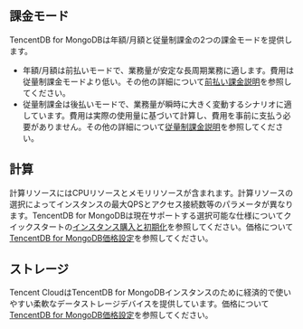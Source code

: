 ## 課金モード ##
TencentDB for MongoDBは年額/月額と従量制課金の2つの課金モードを提供します。
- 年額/月額は前払いモードで、業務量が安定な長周期業務に適します。費用は従量制課金モードより低い。その他の詳細について[前払い課金説明](https://cloud.tencent.com/document/product/555/9618)を参照してください。
- 従量制課金は後払いモードで、業務量が瞬時に大きく変動するシナリオに適しています。費用は実際の使用量に基づいて計算し、費用を事前に支払う必要がありません。その他の詳細について[従量制課金説明](https://cloud.tencent.com/document/product/555/9617)を参照してください。

## 計算 ##
計算リソースにはCPUリソースとメモリリソースが含まれます。計算リソースの選択によってインスタンスの最大QPSとアクセス接続数等のパラメータが異なります。TencentDB for MongoDBは現在サポートする選択可能な仕様についてクイックスタートの[インスタンス購入と初期化](https://cloud.tencent.com/)を参照してください。価格について[TencentDB for MongoDB価格設定](https://cloud.tencent.com/product/mongodb/pricing)を参照してください。
## ストレージ ##
Tencent CloudはTencentDB for MongoDBインスタンスのために経済的で使いやすい柔軟なデータストレージデバイスを提供しています。価格について[TencentDB for MongoDB価格設定](https://cloud.tencent.com/product/mongodb/pricing)を参照してください。

